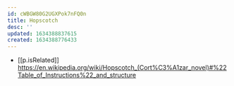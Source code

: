 ```yaml
---
id: cWBGW80G2UGXPok7nFQ0n
title: Hopscotch
desc: ''
updated: 1634388837615
created: 1634388776433
---
```




- [[p.isRelated]] https://en.wikipedia.org/wiki/Hopscotch_(Cort%C3%A1zar_novel)#%22Table_of_Instructions%22_and_structure
